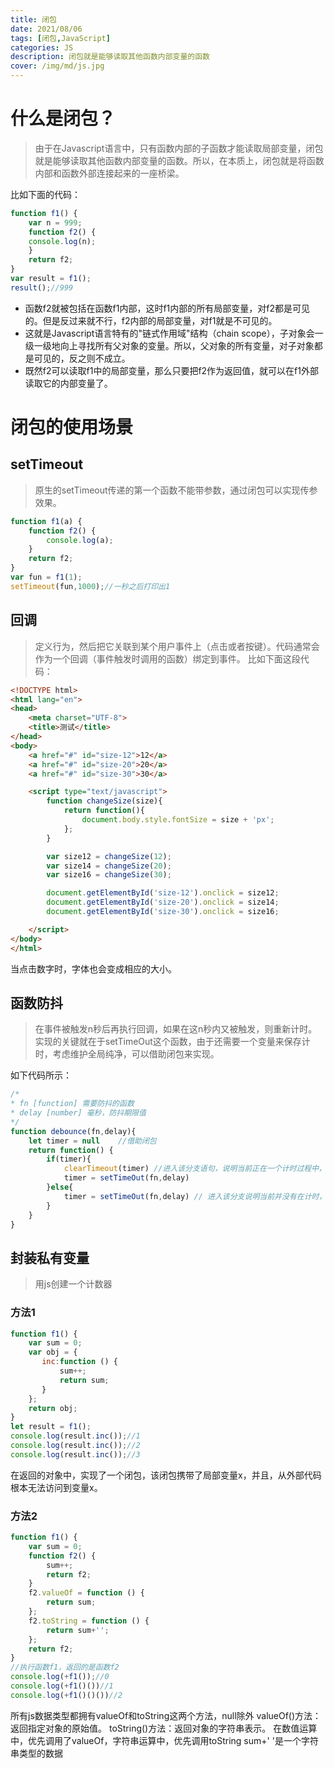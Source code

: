 ```yaml
---
title: 闭包
date: 2021/08/06
tags: [闭包,JavaScript]
categories: JS
description: 闭包就是能够读取其他函数内部变量的函数
cover: /img/md/js.jpg
---
```


# 什么是闭包？
>由于在Javascript语言中，只有函数内部的子函数才能读取局部变量，闭包就是能够读取其他函数内部变量的函数。所以，在本质上，闭包就是将函数内部和函数外部连接起来的一座桥梁。

比如下面的代码：

```javascript
function f1() {
    var n = 999;
    function f2() {
    console.log(n);
    }
    return f2;
}
var result = f1();
result();//999
```

- 函数f2就被包括在函数f1内部，这时f1内部的所有局部变量，对f2都是可见的。但是反过来就不行，f2内部的局部变量，对f1就是不可见的。
- 这就是Javascript语言特有的"链式作用域"结构（chain scope），子对象会一级一级地向上寻找所有父对象的变量。所以，父对象的所有变量，对子对象都是可见的，反之则不成立。
- 既然f2可以读取f1中的局部变量，那么只要把f2作为返回值，就可以在f1外部读取它的内部变量了。

# 闭包的使用场景

## setTimeout
> 原生的setTimeout传递的第一个函数不能带参数，通过闭包可以实现传参效果。
```javascript
function f1(a) {
    function f2() {
        console.log(a);
    }
    return f2;
}
var fun = f1(1);
setTimeout(fun,1000);//一秒之后打印出1
```

## 回调
>定义行为，然后把它关联到某个用户事件上（点击或者按键）。代码通常会作为一个回调（事件触发时调用的函数）绑定到事件。
比如下面这段代码：

```html
<!DOCTYPE html>
<html lang="en">
<head>
    <meta charset="UTF-8">
    <title>测试</title>
</head>
<body>
    <a href="#" id="size-12">12</a>
    <a href="#" id="size-20">20</a>
    <a href="#" id="size-30">30</a>

    <script type="text/javascript">
        function changeSize(size){
            return function(){
                document.body.style.fontSize = size + 'px';
            };
        }

        var size12 = changeSize(12);
        var size14 = changeSize(20);
        var size16 = changeSize(30);

        document.getElementById('size-12').onclick = size12;
        document.getElementById('size-20').onclick = size14;
        document.getElementById('size-30').onclick = size16;

    </script>
</body>
</html>
```
当点击数字时，字体也会变成相应的大小。

## 函数防抖
>在事件被触发n秒后再执行回调，如果在这n秒内又被触发，则重新计时。实现的关键就在于setTimeOut这个函数，由于还需要一个变量来保存计时，考虑维护全局纯净，可以借助闭包来实现。

如下代码所示：
```javascript
/*
* fn [function] 需要防抖的函数
* delay [number] 毫秒，防抖期限值
*/
function debounce(fn,delay){
    let timer = null    //借助闭包
    return function() {
        if(timer){
            clearTimeout(timer) //进入该分支语句，说明当前正在一个计时过程中，并且又触发了相同事件。所以要取消当前的计时，重新开始计时
            timer = setTimeOut(fn,delay) 
        }else{
            timer = setTimeOut(fn,delay) // 进入该分支说明当前并没有在计时，那么就开始一个计时
        }
    }
}
```

## 封装私有变量
>用js创建一个计数器

### 方法1
```javascript
function f1() {
    var sum = 0;
    var obj = {
       inc:function () {
           sum++;
           return sum;
       }
    };
    return obj;
}
let result = f1();
console.log(result.inc());//1
console.log(result.inc());//2
console.log(result.inc());//3
```

在返回的对象中，实现了一个闭包，该闭包携带了局部变量x，并且，从外部代码根本无法访问到变量x。

### 方法2

```javascript
function f1() {
    var sum = 0;
    function f2() {
        sum++;
        return f2;
    }
    f2.valueOf = function () {
        return sum;
    };
    f2.toString = function () {
        return sum+'';
    };
    return f2;
}
//执行函数f1，返回的是函数f2
console.log(+f1());//0
console.log(+f1()())//1 
console.log(+f1()()())//2
```

所有js数据类型都拥有valueOf和toString这两个方法，null除外
valueOf()方法：返回指定对象的原始值。
toString()方法：返回对象的字符串表示。
在数值运算中，优先调用了valueOf，字符串运算中，优先调用toString
sum+' '是一个字符串类型的数据